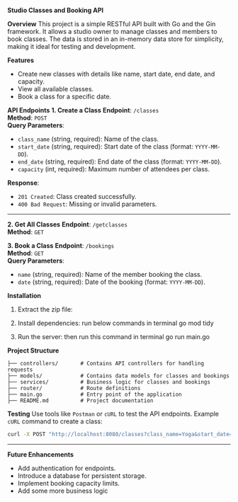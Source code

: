 **Studio Classes and Booking API**

**Overview**
This project is a simple RESTful API built with Go and the Gin framework. It allows a studio owner to manage classes and members to book classes. The data is stored in an in-memory data store for simplicity, making it ideal for testing and development.



**Features**
- Create new classes with details like name, start date, end date, and capacity.
- View all available classes.
- Book a class for a specific date.


**API Endpoints**
**1. Create a Class**
**Endpoint**: `/classes`  
**Method**: `POST`  
**Query Parameters**:  
- `class_name` (string, required): Name of the class.  
- `start_date` (string, required): Start date of the class (format: `YYYY-MM-DD`).  
- `end_date` (string, required): End date of the class (format: `YYYY-MM-DD`).  
- `capacity` (int, required): Maximum number of attendees per class.  

**Response**:  
- `201 Created`: Class created successfully.  
- `400 Bad Request`: Missing or invalid parameters.  

---

**2. Get All Classes**
**Endpoint**: `/getclasses`  
**Method**: `GET`  



**3. Book a Class**
**Endpoint**: `/bookings`  
**Method**: `GET`  
**Query Parameters**:  
- `name` (string, required): Name of the member booking the class.  
- `date` (string, required): Date of the booking (format: `YYYY-MM-DD`).  



**Installation**
1. Extract the zip file:
   
   

2. Install dependencies:
   run below commands in terminal
   go mod tidy

3. Run the server:
   then run this command in terminal
   go run main.go



**Project Structure**
```
├── controllers/       # Contains API controllers for handling requests
├── models/            # Contains data models for classes and bookings
├── services/          # Business logic for classes and bookings
├── router/            # Route definitions
├── main.go            # Entry point of the application
├── README.md          # Project documentation
```



**Testing**
Use tools like `Postman` or `cURL` to test the API endpoints. Example `cURL` command to create a class:
```bash
curl -X POST "http://localhost:8080/classes?class_name=Yoga&start_date=2025-01-20&end_date=2025-01-30&capacity=15"
```

---

**Future Enhancements**
- Add authentication for endpoints.
- Introduce a database for persistent storage.
- Implement booking capacity limits.
- Add some more business logic


#
